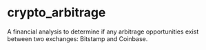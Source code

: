# crypto_arbitrage
A financial analysis to determine if any arbitrage opportunities exist between two exchanges: Bitstamp and Coinbase.
